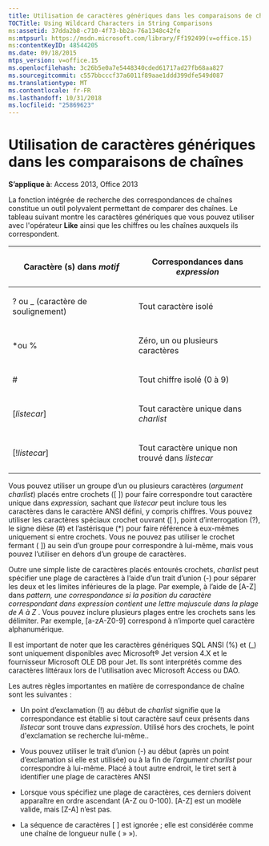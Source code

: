 ```yaml
---
title: Utilisation de caractères génériques dans les comparaisons de chaînes
TOCTitle: Using Wildcard Characters in String Comparisons
ms:assetid: 37dda2b8-c710-4f73-bb2a-76a1348c42fe
ms:mtpsurl: https://msdn.microsoft.com/library/Ff192499(v=office.15)
ms:contentKeyID: 48544205
ms.date: 09/18/2015
mtps_version: v=office.15
ms.openlocfilehash: 3c26b5e0a7e5448340cded61717ad27fb68aa827
ms.sourcegitcommit: c557bbcccf37a6011f89aae1ddd399dfe549d087
ms.translationtype: MT
ms.contentlocale: fr-FR
ms.lasthandoff: 10/31/2018
ms.locfileid: "25869623"
---
```

# <a name="using-wildcard-characters-in-string-comparisons"></a>Utilisation de caractères génériques dans les comparaisons de chaînes


**S’applique à**: Access 2013, Office 2013

La fonction intégrée de recherche des correspondances de chaînes constitue un outil polyvalent permettant de comparer des chaînes. Le tableau suivant montre les caractères génériques que vous pouvez utiliser avec l'opérateur **Like** ainsi que les chiffres ou les chaînes auxquels ils correspondent.

<table>
<colgroup>
<col style="width: 50%" />
<col style="width: 50%" />
</colgroup>
<thead>
<tr class="header">
<th><p>Caractère (s) dans <em>motif</em></p></th>
<th><p>Correspondances dans <em>expression</em></p></th>
</tr>
</thead>
<tbody>
<tr class="odd">
<td><p>? ou _ (caractère de soulignement)</p></td>
<td><p>Tout caractère isolé</p></td>
</tr>
<tr class="even">
<td><p>*ou %</p></td>
<td><p>Zéro, un ou plusieurs caractères</p></td>
</tr>
<tr class="odd">
<td><p>#</p></td>
<td><p>Tout chiffre isolé (0 à 9)</p></td>
</tr>
<tr class="even">
<td><p>[<em>listecar</em>]</p></td>
<td><p>Tout caractère unique dans <em>charlist</em></p></td>
</tr>
<tr class="odd">
<td><p>[!<em>listecar</em>]</p></td>
<td><p>Tout caractère unique non trouvé dans <em>listecar</em></p></td>
</tr>
</tbody>
</table>


Vous pouvez utiliser un groupe d’un ou plusieurs caractères (*argument charlist*) placés entre crochets (\[ \]) pour faire correspondre tout caractère unique dans *expression,* sachant que *listecar* peut inclure tous les caractères dans le caractère ANSI défini, y compris chiffres. Vous pouvez utiliser les caractères spéciaux crochet ouvrant (\[ ), point d’interrogation (?), le signe dièse (\#) et l’astérisque (\*) pour faire référence à eux-mêmes uniquement si entre crochets. Vous ne pouvez pas utiliser le crochet fermant ( \]) au sein d’un groupe pour correspondre à lui-même, mais vous pouvez l’utiliser en dehors d’un groupe de caractères.

Outre une simple liste de caractères placés entourés crochets, *charlist* peut spécifier une plage de caractères à l’aide d’un trait d’union (-) pour séparer les deux et les limites inférieures de la plage. Par exemple, à l’aide de \[A-Z\] dans *pattern, une correspondance si la position du caractère correspondant dans *expression* contient une lettre majuscule dans la plage de A à Z* . Vous pouvez inclure plusieurs plages entre les crochets sans les délimiter. Par exemple, \[a-zA-Z0-9\] correspond à n’importe quel caractère alphanumérique.

Il est important de noter que les caractères génériques SQL ANSI (%) et (\_) sont uniquement disponibles avec Microsoft® Jet version 4.X et le fournisseur Microsoft OLE DB pour Jet. Ils sont interprétés comme des caractères littéraux lors de l'utilisation avec Microsoft Access ou DAO.

Les autres règles importantes en matière de correspondance de chaîne sont les suivantes :

  - Un point d’exclamation (\!) au début de *charlist* signifie que la correspondance est établie si tout caractère sauf ceux présents dans *listecar* sont trouve dans *expression*. Utilisé hors des crochets, le point d'exclamation se recherche lui-même..

  - Vous pouvez utiliser le trait d’union (-) au début (après un point d’exclamation si elle est utilisée) ou à la fin de *l’argument charlist* pour correspondre à lui-même. Placé à tout autre endroit, le tiret sert à identifier une plage de caractères ANSI

  - Lorsque vous spécifiez une plage de caractères, ces derniers doivent apparaître en ordre ascendant (A-Z ou 0-100). \[A-Z\] est un modèle valide, mais \[Z-A\] n’est pas.

  - La séquence de caractères \[ \] est ignorée ; elle est considérée comme une chaîne de longueur nulle ( » »).

